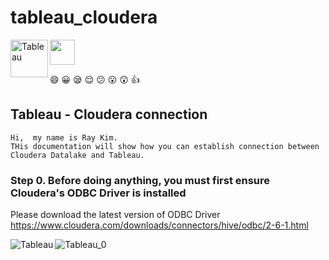 # tableau_cloudera

  <img src="https://www.cloudera.com/content/dam/www/marketing/media-kit/logo-assets/cloudera_logo_darkorange.png" height="40" >
  <img align="left" src="https://www.tableau.com/sites/default/files/pages/tableau_cmyk_2015.png"  height="60" alt="Tableau">





  :smile: :grinning: :sleepy: :relieved: :confused: :open_mouth: :astonished: :thumbsup:




## Tableau - Cloudera  connection 
```
Hi,  my name is Ray Kim. 
THis documentation will show how you can establish connection between Cloudera Datalake and Tableau.

```
### Step 0. Before doing anything, you must first ensure Cloudera's ODBC Driver is installed
Please download the latest version of ODBC Driver <br/>
https://www.cloudera.com/downloads/connectors/hive/odbc/2-6-1.html

<img  src="https://user-images.githubusercontent.com/62319355/103265908-aaff5580-49e9-11eb-9871-87d91f0281ec.png"   alt="Tableau_0">
<img align="left" src="https://user-images.githubusercontent.com/62319355/103265296-40014f00-49e8-11eb-9654-9dbeaa2379ad.png"   alt="Tableau">
